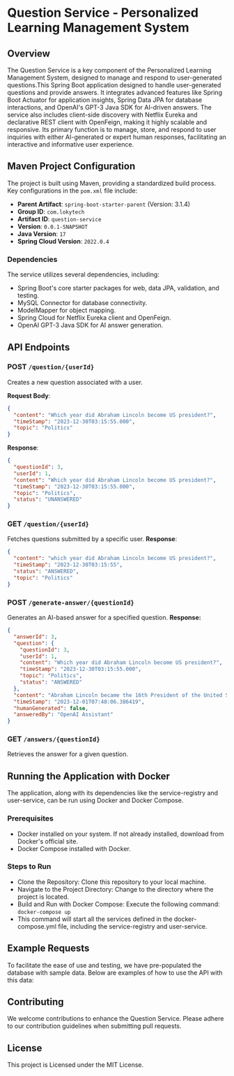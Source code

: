 # Question Service - Personalized Learning Management System

## Overview
The Question Service is a key component of the Personalized Learning Management System, designed to manage and respond to user-generated questions.This Spring Boot application designed to handle user-generated questions and provide answers. It integrates advanced features like Spring Boot Actuator for application insights, Spring Data JPA for database interactions, and OpenAI's GPT-3 Java SDK for AI-driven answers. The service also includes client-side discovery with Netflix Eureka and declarative REST client with OpenFeign, making it highly scalable and responsive. Its primary function is to manage, store, and respond to user inquiries with either AI-generated or expert human responses, facilitating an interactive and informative user experience.

## Maven Project Configuration
The project is built using Maven, providing a standardized build process. Key configurations in the `pom.xml` file include:

- **Parent Artifact**: `spring-boot-starter-parent` (Version: 3.1.4)
- **Group ID**: `com.lokytech`
- **Artifact ID**: `question-service`
- **Version**: `0.0.1-SNAPSHOT`
- **Java Version**: `17`
- **Spring Cloud Version**: `2022.0.4`

### Dependencies
The service utilizes several dependencies, including:
- Spring Boot's core starter packages for web, data JPA, validation, and testing.
- MySQL Connector for database connectivity.
- ModelMapper for object mapping.
- Spring Cloud for Netflix Eureka client and OpenFeign.
- OpenAI GPT-3 Java SDK for AI answer generation.

## API Endpoints

### POST `/question/{userId}`
Creates a new question associated with a user.

**Request Body**:
```json
{
  "content": "Which year did Abraham Lincoln become US president?",
  "timeStamp": "2023-12-30T03:15:55.000",
  "topic": "Politics"
}
```
**Response**:
```json
{
  "questionId": 3,
  "userId": 1,
  "content": "Which year did Abraham Lincoln become US president?",
  "timeStamp": "2023-12-30T03:15:55.000",
  "topic": "Politics",
  "status": "UNANSWERED"
}
```

### GET `/question/{userId}`
Fetches questions submitted by a specific user.
**Response**:
```json
{
  "content": "which year did Abraham Lincoln become US president?",
  "timeStamp": "2023-12-30T03:15:55",
  "status": "ANSWERED",
  "topic": "Politics"
}
```

### POST `/generate-answer/{questionId}`
Generates an AI-based answer for a specified question.
**Response:**
```json
{
  "answerId": 3,
  "question": {
    "questionId": 3,
    "userId": 1,
    "content": "Which year did Abraham Lincoln become US president?",
    "timeStamp": "2023-12-30T03:15:55.000",
    "topic": "Politics",
    "status": "ANSWERED"
  },
  "content": "Abraham Lincoln became the 16th President of the United States in the year 1861.",
  "timeStamp": "2023-12-01T07:48:06.386419",
  "humanGenerated": false,
  "answeredBy": "OpenAI Assistant"
}

```

### GET `/answers/{questionId}`
Retrieves the answer for a given question.

## Running the Application with Docker
The application, along with its dependencies like the service-registry and user-service, can be run using Docker and Docker Compose.

### Prerequisites
* Docker installed on your system. If not already installed, download from Docker's official site.
* Docker Compose installed with Docker.

### Steps to Run
* Clone the Repository: Clone this repository to your local machine.
* Navigate to the Project Directory: Change to the directory where the project is located.
* Build and Run with Docker Compose: Execute the following command:
  `docker-compose up`
* This command will start all the services defined in the docker-compose.yml file, including the service-registry and user-service.

## Example Requests
To facilitate the ease of use and testing, we have pre-populated the database with sample data. Below are examples of how to use the API with this data:

## Contributing
We welcome contributions to enhance the Question Service. Please adhere to our contribution guidelines when submitting pull requests.

## License
This project is Licensed under the MIT License.